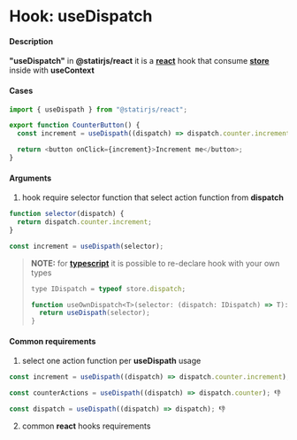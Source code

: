# Hook: useDispatch

#### Description

**"useDispatch"** in **@statirjs/react** it is a [**react**](https://reactjs.org/) hook that consume [**store**](/content/core/store.md) inside with **useContext**

#### Cases

```js
import { useDispath } from "@statirjs/react";

export function CounterButton() {
  const increment = useDispath((dispatch) => dispatch.counter.increment);

  return <button onClick={increment}>Increment me</button>;
}
```

#### Arguments

1. hook require selector function that select action function from **dispatch**

```js
function selector(dispatch) {
  return dispatch.counter.increment;
}

const increment = useDispath(selector);
```

> **NOTE:** for [**typescript**](https://www.typescriptlang.org/) it is possible to re-declare hook with your own types
>
> ```js
> type IDispatch = typeof store.dispatch;
>
> function useOwnDispatch<T>(selector: (dispatch: IDispatch) => T): T {
>   return useDispath(selector);
> }
> ```

#### Common requirements

1. select one action function per **useDispath** usage

```js
const increment = useDispath((dispatch) => dispatch.counter.increment); 👍

const counterActions = useDispath((dispatch) => dispatch.counter); 👎

const dispatch = useDispath((dispatch) => dispatch); 👎
```

2. common **react** hooks requirements
